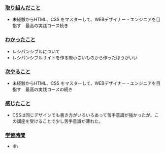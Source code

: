 ### <u>取り組んだこと</u>
- 未経験からHTML、CSS をマスターして、WEBデザイナー・エンジニアを目指す　最高の実践コース続き

### <u>わかったこと</u>
- レシパンシブルについて
- レシパンシブルサイトを作る際小さいものから作ったほうがいい

### <u>次やること</u>
- 未経験からHTML、CSS をマスターして、WEBデザイナー・エンジニアを目指す　最高の実践コースの続き

### <u>感じたこと</u>
- CSSは同じデザインでも書き方がいろいろあって苦手意識が強かったが、この講座を受けることで少し苦手意識が薄れた。

### <u>学習時間</u>
- 4h